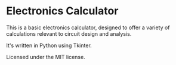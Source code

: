 # Electronics Calculator

This is a basic electronics calculator, designed to offer a variety of calculations relevant to circuit design and analysis.

It's written in Python using Tkinter.


Licensed under the MIT license.
